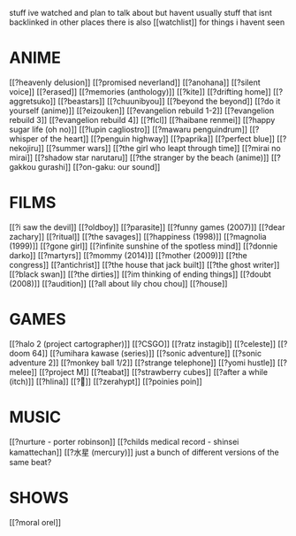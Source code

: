 stuff ive watched and plan to talk about but havent
usually stuff that isnt backlinked in other places
there is also [[watchlist]] for things i havent seen
# ANIME

[[?heavenly delusion]]
[[?promised neverland]]
[[?anohana]]
[[?silent voice]]
[[?erased]]
[[?memories (anthology)]]
[[?kite]]
[[?drifting home]]
[[?aggretsuko]]
[[?beastars]]
[[?chuunibyou]]
[[?beyond the beyond]]
[[?do it yourself (anime)]]
[[?eizouken]]
[[?evangelion rebuild 1-2]]
[[?evangelion rebuild 3]]
[[?evangelion rebuild 4]]
[[?flcl]]
[[?haibane renmei]]
[[?happy sugar life (oh no)]]
[[?lupin cagliostro]]
[[?mawaru penguindrum]]
[[?whisper of the heart]]
[[?penguin highway]]
[[?paprika]]
[[?perfect blue]]
[[?nekojiru]]
[[?summer wars]]
[[?the girl who leapt through time]]
[[?mirai no mirai]]
[[?shadow star narutaru]]
[[?the stranger by the beach (anime)]]
[[?gakkou gurashi]]
[[?on-gaku: our sound]]

# FILMS

[[?i saw the devil]]
[[?oldboy]]
[[?parasite]]
[[?funny games (2007)]]
[[?dear zachary]]
[[?ritual]]
[[?the savages]]
[[?happiness (1998)]]
[[?magnolia (1999)]]
[[?gone girl]]
[[?infinite sunshine of the spotless mind]]
[[?donnie darko]]
[[?martyrs]]
[[?mommy (2014)]]
[[?mother (2009)]]
[[?the congress]]
[[?antichrist]]
[[?the house that jack built]]
[[?the ghost writer]]
[[?black swan]]
[[?the dirties]]
[[?im thinking of ending things]]
[[?doubt (2008)]]
[[?audition]]
[[?all about lily chou chou]]
[[?house]]

# GAMES

[[?halo 2 (project cartographer)]]
[[?CSGO]]
[[?ratz instagib]]
[[?celeste]]
[[?doom 64]]
[[?umihara kawase (series)]]
[[?sonic adventure]]
[[?sonic adventure 2]]
[[?monkey ball 1/2]]
[[?strange telephone]]
[[?yomi hustle]]
[[?melee]]
[[?project M]]
[[?teabat]]
[[?strawberry cubes]]
[[?after a while (itch)]]
[[?hlina]]
[[?🐹]]
[[?zerahypt]]
[[?poinies poin]]

# MUSIC

[[?nurture - porter robinson]]
[[?childs medical record - shinsei kamattechan]]
[[?水星 (mercury)]] just a bunch of different versions of the same beat?
# SHOWS

[[?moral orel]]
